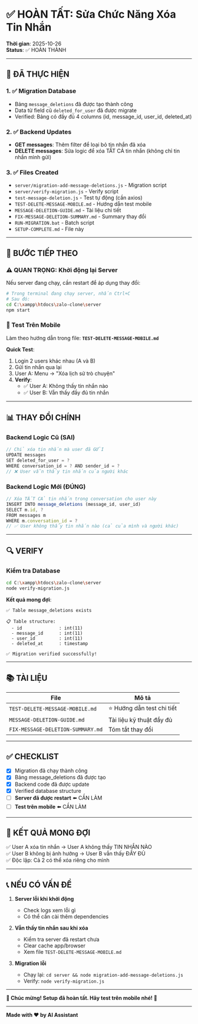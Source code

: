 # ✅ HOÀN TẤT: Sửa Chức Năng Xóa Tin Nhắn

**Thời gian**: 2025-10-26  
**Status**: ✅ HOÀN THÀNH

---

## 🎉 ĐÃ THỰC HIỆN

### 1. ✅ Migration Database
- Bảng `message_deletions` đã được tạo thành công
- Data từ field cũ `deleted_for_user` đã được migrate
- Verified: Bảng có đầy đủ 4 columns (id, message_id, user_id, deleted_at)

### 2. ✅ Backend Updates
- **GET messages**: Thêm filter để loại bỏ tin nhắn đã xóa
- **DELETE messages**: Sửa logic để xóa TẤT CẢ tin nhắn (không chỉ tin nhắn mình gửi)

### 3. ✅ Files Created
- `server/migration-add-message-deletions.js` - Migration script
- `server/verify-migration.js` - Verify script  
- `test-message-deletion.js` - Test tự động (cần axios)
- `TEST-DELETE-MESSAGE-MOBILE.md` - Hướng dẫn test mobile
- `MESSAGE-DELETION-GUIDE.md` - Tài liệu chi tiết
- `FIX-MESSAGE-DELETION-SUMMARY.md` - Summary thay đổi
- `RUN-MIGRATION.bat` - Batch script
- `SETUP-COMPLETE.md` - File này

---

## 🚀 BƯỚC TIẾP THEO

### ⚠️ QUAN TRỌNG: Khởi động lại Server

Nếu server đang chạy, cần restart để áp dụng thay đổi:

```bash
# Trong terminal đang chạy server, nhấn Ctrl+C
# Sau đó:
cd C:\xampp\htdocs\zalo-clone\server
npm start
```

### 📱 Test Trên Mobile

Làm theo hướng dẫn trong file: **`TEST-DELETE-MESSAGE-MOBILE.md`**

**Quick Test**:
1. Login 2 users khác nhau (A và B)
2. Gửi tin nhắn qua lại
3. User A: Menu → "Xóa lịch sử trò chuyện"
4. **Verify**:
   - ✅ User A: Không thấy tin nhắn nào
   - ✅ User B: Vẫn thấy đầy đủ tin nhắn

---

## 📊 THAY ĐỔI CHÍNH

### Backend Logic Cũ (SAI)
```javascript
// Chỉ xóa tin nhắn mà user đã GỬI
UPDATE messages 
SET deleted_for_user = ? 
WHERE conversation_id = ? AND sender_id = ?
// ❌ User vẫn thấy tin nhắn của người khác
```

### Backend Logic Mới (ĐÚNG)
```javascript
// Xóa TẤT CẢ tin nhắn trong conversation cho user này
INSERT INTO message_deletions (message_id, user_id)
SELECT m.id, ? 
FROM messages m
WHERE m.conversation_id = ?
// ✅ User không thấy tin nhắn nào (cả của mình và người khác)
```

---

## 🔍 VERIFY

### Kiểm tra Database
```bash
cd C:\xampp\htdocs\zalo-clone\server
node verify-migration.js
```

**Kết quả mong đợi**:
```
✅ Table message_deletions exists

📋 Table structure:
  - id              : int(11)
  - message_id      : int(11)
  - user_id         : int(11)
  - deleted_at      : timestamp

✅ Migration verified successfully!
```

---

## 📚 TÀI LIỆU

| File | Mô tả |
|------|-------|
| `TEST-DELETE-MESSAGE-MOBILE.md` | ⭐ Hướng dẫn test chi tiết |
| `MESSAGE-DELETION-GUIDE.md` | Tài liệu kỹ thuật đầy đủ |
| `FIX-MESSAGE-DELETION-SUMMARY.md` | Tóm tắt thay đổi |

---

## ✅ CHECKLIST

- [x] Migration đã chạy thành công
- [x] Bảng message_deletions đã được tạo
- [x] Backend code đã được update
- [x] Verified database structure
- [ ] **Server đã được restart** ⬅️ CẦN LÀM
- [ ] **Test trên mobile** ⬅️ CẦN LÀM

---

## 🎯 KẾT QUẢ MONG ĐỢI

✅ User A xóa tin nhắn → User A không thấy TIN NHẮN NÀO  
✅ User B không bị ảnh hưởng → User B vẫn thấy ĐẦY ĐỦ  
✅ Độc lập: Cả 2 có thể xóa riêng cho mình  

---

## 📞 NẾU CÓ VẤN ĐỀ

1. **Server lỗi khi khởi động**
   - Check logs xem lỗi gì
   - Có thể cần cài thêm dependencies

2. **Vẫn thấy tin nhắn sau khi xóa**
   - Kiểm tra server đã restart chưa
   - Clear cache app/browser
   - Xem file `TEST-DELETE-MESSAGE-MOBILE.md`

3. **Migration lỗi**
   - Chạy lại: `cd server && node migration-add-message-deletions.js`
   - Verify: `node verify-migration.js`

---

**🎉 Chúc mừng! Setup đã hoàn tất. Hãy test trên mobile nhé! 🚀**

---

**Made with ❤️ by AI Assistant**

